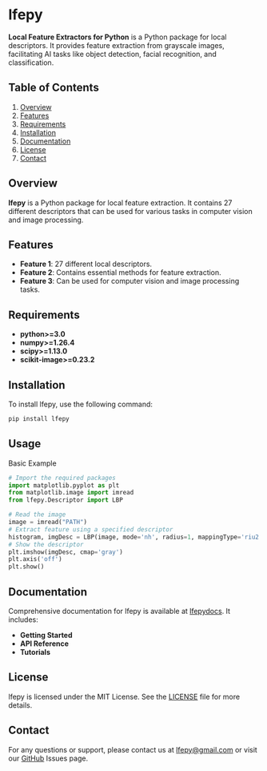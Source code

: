 # lfepy

**Local Feature Extractors for Python** is a Python package for local descriptors. It provides feature extraction from grayscale images, facilitating AI tasks like object detection, facial recognition, and classification.

## Table of Contents

1. [Overview](#overview)
2. [Features](#features)
3. [Requirements](#Requirements)
4. [Installation](#installation)
5. [Documentation](#documentation)
6. [License](#license)
7. [Contact](#contact)

## Overview

**lfepy** is a Python package for local feature extraction. It contains 27 different descriptors that can be used for various tasks in computer vision and image processing.

## Features

- **Feature 1**: 27 different local descriptors.
- **Feature 2**: Contains essential methods for feature extraction.
- **Feature 3**: Can be used for computer vision and image processing tasks.

## Requirements

- **python>=3.0**
- **numpy>=1.26.4**
- **scipy>=1.13.0**
- **scikit-image>=0.23.2**

## Installation

To install lfepy, use the following command:

```bash
pip install lfepy
```
## Usage
Basic Example
```python
# Import the required packages
import matplotlib.pyplot as plt
from matplotlib.image import imread
from lfepy.Descriptor import LBP

# Read the image
image = imread("PATH")
# Extract feature using a specified descriptor
histogram, imgDesc = LBP(image, mode='nh', radius=1, mappingType='riu2')
# Show the descriptor
plt.imshow(imgDesc, cmap='gray')
plt.axis('off')
plt.show()
```

## Documentation
Comprehensive documentation for lfepy is available at [lfepydocs](documentation). It includes:

- **Getting Started**
- **API Reference**
- **Tutorials**

## License
lfepy is licensed under the MIT License. See the [LICENSE](LICENSE.md) file for more details.

## Contact
For any questions or support, please contact us at lfepy@gmail.com or visit our [GitHub](https://github.com/lfepy/lfepy) Issues page.
